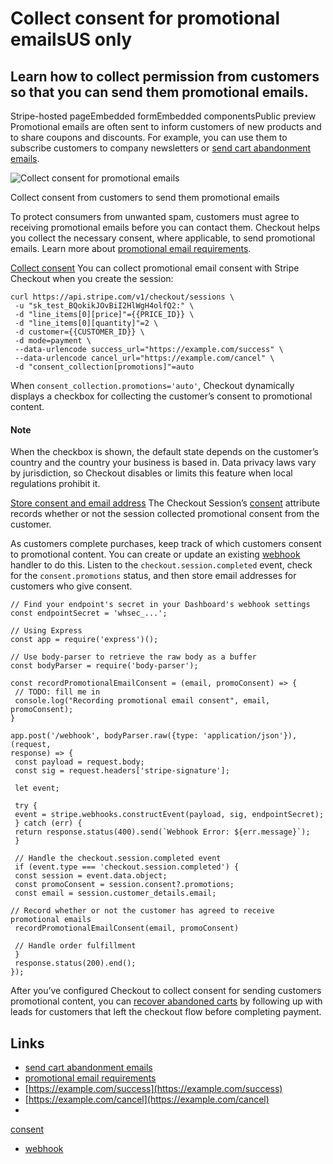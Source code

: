 # Collect consent for promotional emailsUS only

## Learn how to collect permission from customers so that you can send them promotional emails.

Stripe-hosted pageEmbedded formEmbedded componentsPublic preview
Promotional emails are often sent to inform customers of new products and to
share coupons and discounts. For example, you can use them to subscribe
customers to company newsletters or [send cart abandonment
emails](https://docs.stripe.com/payments/checkout/abandoned-carts).

![Collect consent for promotional
emails](https://b.stripecdn.com/docs-statics-srv/assets/promotional-consent-collection.444ead1668bd41537b9a07b2dbdc219a.png)

Collect consent from customers to send them promotional emails

To protect consumers from unwanted spam, customers must agree to receiving
promotional emails before you can contact them. Checkout helps you collect the
necessary consent, where applicable, to send promotional emails. Learn more
about [promotional email
requirements](https://docs.stripe.com/payments/checkout/compliant-promotional-emails).

[Collect
consent](https://docs.stripe.com/payments/checkout/promotional-emails-consent#collect-consent)
You can collect promotional email consent with Stripe Checkout when you create
the session:

```
curl https://api.stripe.com/v1/checkout/sessions \
 -u "sk_test_BQokikJOvBiI2HlWgH4olfQ2:" \
 -d "line_items[0][price]"={{PRICE_ID}} \
 -d "line_items[0][quantity]"=2 \
 -d customer={{CUSTOMER_ID}} \
 -d mode=payment \
 --data-urlencode success_url="https://example.com/success" \
 --data-urlencode cancel_url="https://example.com/cancel" \
 -d "consent_collection[promotions]"=auto
```

When `consent_collection.promotions='auto'`, Checkout dynamically displays a
checkbox for collecting the customer’s consent to promotional content.

#### Note

When the checkbox is shown, the default state depends on the customer’s country
and the country your business is based in. Data privacy laws vary by
jurisdiction, so Checkout disables or limits this feature when local regulations
prohibit it.

[Store consent and email
address](https://docs.stripe.com/payments/checkout/promotional-emails-consent#store-consent)
The Checkout Session’s
[consent](https://docs.stripe.com/api/checkout/sessions/object#checkout_session_object-consent)
attribute records whether or not the session collected promotional consent from
the customer.

As customers complete purchases, keep track of which customers consent to
promotional content. You can create or update an existing
[webhook](https://docs.stripe.com/webhooks) handler to do this. Listen to the
`checkout.session.completed` event, check for the `consent.promotions` status,
and then store email addresses for customers who give consent.

```
// Find your endpoint's secret in your Dashboard's webhook settings
const endpointSecret = 'whsec_...';

// Using Express
const app = require('express')();

// Use body-parser to retrieve the raw body as a buffer
const bodyParser = require('body-parser');

const recordPromotionalEmailConsent = (email, promoConsent) => {
 // TODO: fill me in
 console.log("Recording promotional email consent", email, promoConsent);
}

app.post('/webhook', bodyParser.raw({type: 'application/json'}), (request,
response) => {
 const payload = request.body;
 const sig = request.headers['stripe-signature'];

 let event;

 try {
 event = stripe.webhooks.constructEvent(payload, sig, endpointSecret);
 } catch (err) {
 return response.status(400).send(`Webhook Error: ${err.message}`);
 }

 // Handle the checkout.session.completed event
 if (event.type === 'checkout.session.completed') {
 const session = event.data.object;
 const promoConsent = session.consent?.promotions;
 const email = session.customer_details.email;

// Record whether or not the customer has agreed to receive promotional emails
 recordPromotionalEmailConsent(email, promoConsent)

 // Handle order fulfillment
 }
 response.status(200).end();
});
```

After you’ve configured Checkout to collect consent for sending customers
promotional content, you can [recover abandoned
carts](https://docs.stripe.com/payments/checkout/abandoned-carts) by following
up with leads for customers that left the checkout flow before completing
payment.

## Links

- [send cart abandonment
emails](https://docs.stripe.com/payments/checkout/abandoned-carts)
- [promotional email
requirements](https://docs.stripe.com/payments/checkout/compliant-promotional-emails)
- [https://example.com/success](https://example.com/success)
- [https://example.com/cancel](https://example.com/cancel)
-
[consent](https://docs.stripe.com/api/checkout/sessions/object#checkout_session_object-consent)
- [webhook](https://docs.stripe.com/webhooks)